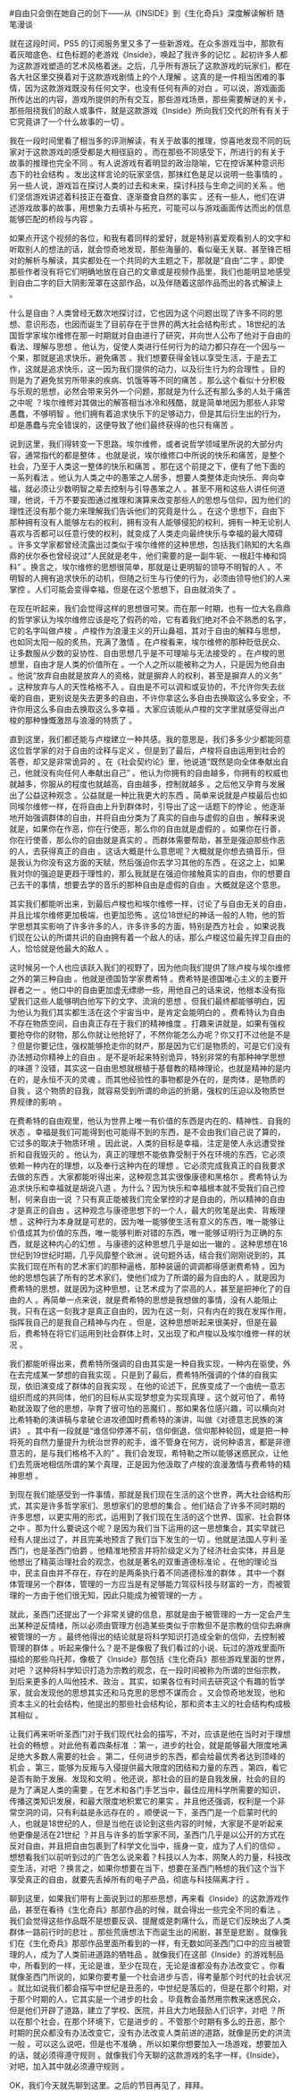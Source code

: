 #自由只会倒在她自己的剑下——从《INSIDE》到《生化奇兵》深度解读解析 随笔漫谈

就在这段时间，PS5 的订阅服务里又多了一些新游戏。在众多游戏当中，那款有着灰暗底色、红色标题的老游戏《Inside》，唤起了我许多的记忆 。起初许多人都为这款游戏塑造的艺术风格着迷。之后，几乎所有游玩了这款游戏的玩家们，都在各大社区里交换着对于这款游戏剧情上的个人理解 。这真的是一件相当困难的事情，因为这款游戏既没有任何文字，也没有任何有声的对白 。可以说，游戏画面所传达出的内容，游戏所提供的所有交互，那些游戏场景，那些需要解谜的关卡，那些阻挠我们的敌人或事件，就是这款游戏《Inside》所向我们交代的所有有关于它究竟讲了一个什么故事的一切 。

我在一段时间里看了相当多的评测解读，有关于故事的推理，惊喜地发现不同的玩家对于这款游戏的感受都是大相径庭的 。而在那些不同感受下，所进行的有关于故事的推理也完全不同 。有人说游戏有着明显的政治隐喻，它在控诉某种意识形态下的社会结构 。发出这样言论的玩家坚信，那抹红色是足以说明一些事情的 。另一些人说，游戏旨在探讨人类的过去和未来，探讨科技与生命之间的关系 。他们坚信游戏讲述着科技正在蚕食、逐渐蚕食自然的事实 。还有一些人，他们在讲述游戏故事的故事，用想象力去填补与拓充，可能可以与游戏画面传达而出的信息能够匹配的桥段与内容 。

如果点开这个视频的各位，和我有着同样的爱好，就是特别喜爱观看别人的文字和听取别人的想法的话，就会惊奇地发现，那些海量的、看似毫无关联、甚至锋芒相对的解析与解读，其实都处在一个共同的大主题之下，那就是“自由”二字 。即使那些作者没有将它们明确地放在自己的文章或是视频作品里，我们也能明显地感受到自由二字的巨大阴影笼罩在这部作品，以及伴随着这部作品而出的各式解读上 。

什么是自由？人类曾经无数次地探讨过，它也因为这个问题出现了许多不同的思想、意识形态，也因而诞生了目前存在于世界的两大社会结构形式 。18世纪的法国哲学家埃尔维修在那一时期就对自由进行了研究，并向世人公布了他对于自由的看法、理解与思想 。他认为，促使人类进行任何行为的动力都只存在一个因与一个果，那就是追求快乐，避免痛苦 。我们想要获得金钱以享受生活，于是去工作，这就是追求快乐，这一因为我们提供的动力，以及衍生行为的合理性 。目的则是为了避免贫穷所带来的疾病、饥饿等等不同的痛苦 。那么这个看似十分积极与乐观的思想，必然会带来另外一个问题，那就是为什么还有那么多的人处于痛苦之中呢 ？埃尔维修对其做出的解答相当冰冷和残酷，就是简单地因为那些人非常愚蠢，不够明智 。他们拥有着追求快乐下的足够动力，但是其后衍生出的行为，却是愚蠢与完全错误的，这便导致了他们最终获得的也只有痛苦 。

说到这里，我们得转变一下思路。埃尔维修，或者说哲学领域里所说的大部分内容，通常指代的都是整体 。也就是说，埃尔维修口中所说的快乐和痛苦，是整个社会，乃至于人类这一整体的快乐和痛苦 。那在这个前提之下，便有了他下面的一系列看法 。他认为人类之中的愚笨之人居多，想要人类整体走向快乐、奔向幸福，就必须让少数明智之辈去控制与引导愚笨之人 。甚至不用和这些人讲任何道理，他说，千万不要妄图通过推理和演算来改变那些人的思想与信仰，因为他们的理性还没有那个能力来理解我们告诉他们的究竟是什么 。在这个思想下，自由下那种拥有没有人能够左右的权利，拥有没有人能够侵犯的权利，拥有一种无论别人喜欢与否都可以任意行使的权利，就变成了人类走向最终快乐与幸福的最大障碍 。许多文学家都曾经流露出过类似于埃尔维修的这种思想，包括我们熟知的大名鼎鼎的伏尔泰也曾经说过“人民就是老牛，他们需要的是一副牛轭、一根赶牛棒和饲料” 。换言之，埃尔维修的思想很简单，那就是让更明智的领导不明智的人 。不明智的人拥有追求快乐的动机，但随之衍生与行使的行为，必须由领导他们的人来掌控 。人们可能会变得幸福，但是在这个思想下，自由就消失了 。

在现在听起来，我们会觉得这样的思想很可笑。而在那一时期，也有一位大名鼎鼎的哲学家认为埃尔维修应该是吃了假药的哈，它有着我们绝对不会不熟悉的名字，它的名字叫做卢梭 。卢梭作为浪漫主义的开山鼻祖，其对于自由的解释与思想，也如同太阳一般的炙热，充满了激情 。在卢梭看来，埃尔维修的那种贬低民众、让多数服从少数的妥协性、自由思想几乎是不可理喻与无法接受的 。在卢梭的思想里，自由才是人类的价值所在 。一个人之所以能被称之为人，只是因为他自由 。他说“放弃自由就是放弃人的资格，就是摒弃人的权利，甚至是摒弃人的义务” 。这种放弃与人的天性格格不入 。自由是不可以调和或妥协的，不允许你失去丝毫的自由，更别说是失去更多的自由，不许你拿这么多自由去换取这么多安全，不许你用这么多自由去换取这么多幸福 。大家应该能从卢梭的文字里就感受得出卢梭的那种慷慨激昂与浪漫的特质了 。

直到这里，我们都还能与卢梭建立一种共感。我的意思是，我们多多少少都能同意这位哲学家的对于自由的诠释与定义 。但是到了最后，卢梭将自由运用到社会的答卷，却又是非常诡异的 。在《社会契约论》里，他说道“既然是向全体奉献出自己，他就没有向任何人奉献出自己” 。他认为你拥有的自由越多，你拥有的权威也就越多，你服从的程度也就越高，自由越多，控制就越多 。之后他又孕育与发展出了公益这种观念 。公益就是一种比我更大的东西 。简单来说就是卢梭最后也如同埃尔维修一样，在将自由上升到群体时，引导出了这一话题下的悖论 。他逐渐地开始强调群体的自由，并将自由分类为了真实的自由与虚假的自由 。解释来说就是，如果你在作恶，你在行使恶，那么你的自由就是虚假的 。如果你在行善，你在行使善，那么你的自由就是真实的 。而群体需要帮助，甚至是强迫那些作恶的人，去获得真正的自由 。这话大概是什么意思呢？大概就是你想去搞音乐，但是我认为你没有这方面的天赋，然后强迫你去学习其他的东西 。在这之上，如果我对你的强迫是更趋于理性的，那么我就是在强迫你接触真实的自由，你的想要自己去干的事情，想要去学的音乐的那种自由是虚假的自由 。大概就是这个意思。

其实我们都能听出来，到最后卢梭也和埃尔维修一样，讨论了与自由无关的自由，并且比埃尔维修更加极端，也更加恐怖 。这位18世纪的神话一般的人物，他的哲学思想其实影响了许多许多的人，许多许多的方面，特别是西方社会 。如果说我们现在公认的所谓共识的自由拥有着一个敌人的话，那么卢梭这位最先捍卫自由的人，恰恰就是他最大的敌人 。

这时候另一个人也应该跃入我们的视野了，因为他向我们提供了除卢梭与埃尔维修之外的第三种自由 。他就是德国哲学家费希特 。费希特是德国唯心主义的主要开辟者之一 。他口中的自由更加虚无缥缈一些，用他自己的话来说，他根本没有指望我们这些人能够明白他写下的文字、流淌的思想 。但我们最终都能够明白，因为他认为我们其实都生活在这个宇宙当中，是肯定会能明白的 。费希特认为自由不存在物质空间，自由真正存在于我们的精神维度 。打趣来讲就是，如果有强权要抢夺你的财物，那么你就让他抢好了，不然你能怎么办呢？你又打不过他是不是 ？但是你要记住，强权能够抢走你的财产，那是因为它们是物质的，可是它们没有办法撼动你精神上的自由 。是不是听起来特别诡异，特别非常的有那种神学思想的味道？没错，其实这一自由思想就根植于基督教的精神理论，也就是精神的是内在的，是永恒不灭的灵魂 。而其他经验性的事物都是外在的，是肉体，是物质的自我 。这个物质的自我，就容易受到所谓的命运的折磨，强权的压迫以及物质世界规律的影响 。

在费希特的自由观里，他认为世界上唯一有价值的东西是内在的、精神性、自我的状态 。幸福是我们可能得到也可能得不到的东西，是不会由我们自己说了算的，它过多的取决于物质环境 。因此说，人类的目标是幸福，注定是使人永远遭受挫折和自我毁灭的 。他认为，真正的理想不能依靠受制于外在环境的东西，它必须依赖一种内在的理想，以及奉行这种内在的理想 。它必须完成我真正的自我要求去做的东西 。大家都能听得出来，这种观念其实很像康德和黑格尔 。费希特认为追求快乐和幸福就是胡说八道 。为什么？因为快乐和幸福根本就不受我们自己控制，何来自由一说 ？只有真正能被我们完全掌控的才是自由的，所以精神的自由才是真正的自由 。这种观念与康德思想下的一个人，最大的败笔是出卖、背叛理想 。这种行为本身就是可悲的，因为唯一能够使生活有意义的东西，唯一能够让价值成其为价值的东西，唯一能够判断对错的东西，唯一能够证明行为正确的东西，就是这种内心的幻想 。与康德的这种思想几乎是如出一辙的 。这种思想在18世纪到19世纪时期，几乎风靡整个欧洲 。说句题外话，结合我们刚刚说到的，其实我们现在所有的艺术家们的那种逼格，那种装逼的调调都得感谢费希特 。因为他的思想包装了所有的艺术家们，使他们成为了所谓的最为自由的人 。就是因为费希特的思想，就是因为这种思想，让艺术成为了崇高的人，甚至是把神化了的自由的人 。再简单一点来说，就是费希特的思想是我想做的事情，没有人能阻止我，只有在这一刻我才是真正自由的，因为在这一刻，只有内在的我在发挥作用，指挥我自己的是我自己精神与内在 。但是，这种思想听起来很美好，但是在最后，费希特在将它们运用到社会群体上时，又出现了和卢梭以及埃尔维修一样的状况 。

我们都能听得出来，费希特所强调的自由其实是一种自我实现，一种内在驱使，外在去完成某一梦想的自我实现 。只是到了最后，费希特所强调的个体的自我实现，依旧演变成了群体的自我实现 。在他的论述下，民族变成了一个由统一意志组织而成的共同体，他们的目标从实现梦想变为实现真理 。这个就可怕了，希特勒就汲取了他的思想，孕育了很可怕的恶魔们 。那如果各位感兴趣，可以横向对比希特勒的演讲稿与拿破仑进攻德国时费希特的演讲，叫做《对德意志民族的演讲》 。其中有一段就是“谁信仰停滞不前，信仰倒退，信仰那种轮回，或是把一种将死的自然力量提升为统治世界的舵手，谁不管身在何方，说何种语言，都是非德意志的，是与我们格格不入的” 。我们会发现，希特勒之所以能够迷惑民众，让他们去荒唐地相信所谓的某个真理，正是因为他汲取了卢梭的浪漫激情与费希特的精神思想 。

到现在我们能感受到一件事情，那就是我们现在生活的这个世界，两大社会结构形式，其实是许多哲学家们、思想家们的思想的集合 。他们结合了许多不同时期的许多思想，以更实用的形式，运用到了我们现在生活的这个世界、国家、社会群体之中 。那为什么要说这个呢？是因为我们当下运用的这一思想集合，其实早就已经有人提出过了，并且完美地预言了我们当下发生的一切 。他就是法国人亨利·圣西门，也是圣西门伯爵 。他精准地预言并将阶级定义为了经济社会实体，并且是他想出了精英治理社会的观念，也就是著名的双重道德标准论 。在他的理论当中，民主自由并不存在，存在的是两条执行着不同道德标准的群体 。其中一个群体管理另一个群体，管理的一方应当是有足够能力驾驭科技与财富的一方，而被管理的一方由于他们很无知，因此只能成为被管理的一方 。

就此，圣西门还提出了一个非常关键的信息，那就是由于被管理的一方一定会产生出某种逆反情绪，所以必须由管理方创造某些类似于宗教但不是宗教的信仰去麻痹被管理的一方 。最终他得出的结论就是将科学知识打造成全新的信仰，去控制被管理的群体 。听起来像什么？是不是像极了我们看过的小说、玩过的游戏里面所描绘的那些乌托邦，像极了《Inside》那包括《生化奇兵》那些游戏里面的世界，对吧 ？这种将科学知识打造为宗教的观念，在一段时间被称为所谓的世俗宗教，到后来更多的人叫他技术、政治 。其实，如果各位有时间去研究这个有趣的哲学家，就会发现他的思想其实还和马克思的思想不谋而合 。又会惊奇地发现，他和资本主义的社会结构，他提出的那些社会结构论，那和资本主义的社会结构构成极其相似 。

让我们再来听听圣西门对于我们现代社会的描写，不对，应该是他在当时对于理想社会的畅想 。对此他有着四条标准 ：第一，进步的社会，就是能够最大限度地满足绝大多数人需要的社会 。第二，任何进步的东西，都会给最优秀者达到顶峰的机会 。第三，能够为反叛与入侵提供最大限度的团结和力量的东西 。第四，看它是否有助于发展、发现和文明 。他还说，那社会的目的是自我发展，社会的目的是为了满足人类的需要 。在艺术和各门手艺当中，最佳应用科学所需要的知识，传播这类知识发展，和最大限度地积累它的果实 。并且他还强调，权利是一个非常空洞的词，只有利益是永远存在的 。顺便说一下，圣西门是一个启蒙时代的人，也就是18世纪的人，但是当他在谈论到这些内容的时候，大家是不是听起来他更像是活在21世纪 ？并且与许多的哲学家不同，圣西门几乎是以公开的方式在反对自由，并且把自由包裹到了科学文化当中，摇身一变，成为了人们的信仰 。想想看我们以前听到过的广告怎么说来着？科技以人为本，网聚人的力量，科技改变生活，对吧 ？换言之，如果你想要在当下，想要在圣西门畅想的我们这个当下享受真正的自由，就要先丢掉所有的电子产品，彻底与科技隔离才行 。

聊到这里，如果我们带有上面说到过的那些思想，再来看《Inside》的这款游戏作品，甚至在看待《生化奇兵》那部作品的时候，就会得出一些完全不同的看法 。我们会觉得这些作品既不是想要反讽、提醒或是刺痛什么，而是它们反映出了人类群体一路前行时的悲壮 。那些荒唐想法下而诞生出的闹剧，甚至是悲剧 。就像我们在《生化奇兵》那部作品里面所看到的一样，有无数如同圣西门口中的应当被管理的人，成为了人类前进道路的牺牲品 。就像我们在这部《Inside》的游戏制品中，所看到的一样，无论是谁，至少在现在，无论是谁都没有办法改变它 。你看就像圣西门所说的，如果你要考量一个社会进步与否，得考量那个时代的社会状况 。就比如说我们都会描写中世纪是丑恶的，中世纪是落后的，但是在那个时期，对于那个时期的人，它其实是一个进步的社会 。毕竟教会虽然用宗教来迷惑民众，但是他们开辟了道路，建立了学校、医院，并且大力地鼓励人们识字，对吧 ？所以在那个社会，在那个环境下，它是进步的 。不管那个时期有多么的丑恶，那个时期的民众都没有办法改变它，没有办法改变人类前进的道路，就像是历史的洪流一般 。可以这么说吧，但是也不准确 。所以如果你想要加入一场游戏，想要加入的话，就必须得遵守规则 。就像我们今天聊的这款游戏的名字一样，《Inside》，对吧，加入其中就必须遵守规则 。

OK，我们今天就先聊到这里。之后的节目再见了，拜拜。